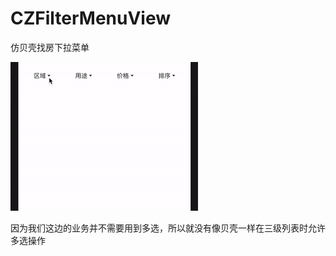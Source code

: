 # CZFilterMenuView
仿贝壳找房下拉菜单

![](https://raw.githubusercontent.com/JQZhangC/CZFilterMenuView/main/images/CZFilterMenu.gif)

因为我们这边的业务并不需要用到多选，所以就没有像贝壳一样在三级列表时允许多选操作